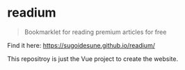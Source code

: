 # readium

> Bookmarklet for reading premium articles for free

Find it here:
https://sugoidesune.github.io/readium/

This repositroy is just the Vue project to create the website.
